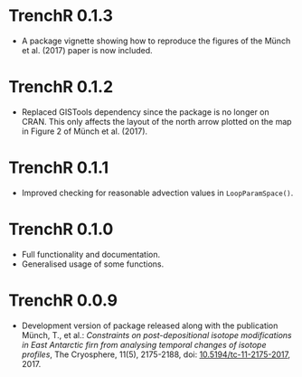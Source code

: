 # TrenchR 0.1.3

* A package vignette showing how to reproduce the figures of the Münch et
  al. (2017) paper is now included.

# TrenchR 0.1.2

* Replaced GISTools dependency since the package is no longer on CRAN. This only
  affects the layout of the north arrow plotted on the map in Figure 2 of Münch
  et al. (2017).

# TrenchR 0.1.1

* Improved checking for reasonable advection values in `LoopParamSpace()`.

# TrenchR 0.1.0

* Full functionality and documentation.
* Generalised usage of some functions.

# TrenchR 0.0.9

* Development version of package released along with the publication Münch, T.,
et al.: _Constraints on post-depositional isotope modifications in East
Antarctic firn from analysing temporal changes of isotope profiles_, The
Cryosphere, 11(5), 2175-2188, doi:
[10.5194/tc-11-2175-2017](https://doi.org/10.5194/tc-11-2175-2017), 2017.

